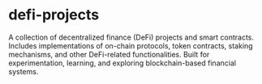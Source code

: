 # defi-projects
A collection of decentralized finance (DeFi) projects and smart contracts. Includes implementations of on-chain protocols, token contracts, staking mechanisms, and other DeFi-related functionalities. Built for experimentation, learning, and exploring blockchain-based financial systems.
